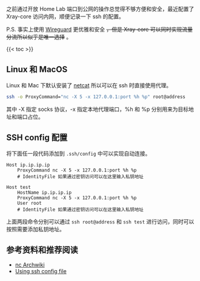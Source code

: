 
之前通过开放 Home Lab 端口到公网的操作总觉得不够方便和安全，最近配置了 Xray-core 访问内网，顺便记录一下 ssh 的配置。

P.S. 事实上使用 [Wireguard](https://www.wireguard.com) 更优雅和安全
~~，但是 Xray-core 可以同时实现流量分流所以似乎是唯一选择~~
。

<!--more-->
{{< toc >}}

## Linux 和 MacOS

Linux 和 Mac 下默认安装了 [netcat](https://netcat.sourceforge.net) 所以可以在 ssh 时直接使用代理。

```bash
ssh -o ProxyCommand="nc -X 5 -x 127.0.0.1:port %h %p" root@address
```

其中 -X 指定 socks 协议，-x 指定本地代理端口，%h 和 %p 分别用来为目标地址和端口占位。

## SSH config 配置

将下面任一段代码添加到 `.ssh/config` 中可以实现自动连接。

```
Host ip.ip.ip.ip
  	ProxyCommand nc -X 5 -x 127.0.0.1:port %h %p
	# IdentityFile 如果通过密钥访问可以在这里输入私钥地址
```

```
Host test
    HostName ip.ip.ip.ip
  	ProxyCommand nc -X 5 -x 127.0.0.1:port %h %p
    User root
	# IdentityFile 如果通过密钥访问可以在这里输入私钥地址
```

上面两段命令分别可以通过 `ssh root@address` 和 `ssh test` 进行访问，同时可以按照需要添加私钥地址。


## 参考资料和推荐阅读

- [nc Archwiki](https://man.archlinux.org/man/nc.1.en)
- [Using ssh config file](https://linuxize.com/post/using-the-ssh-config-file/)
